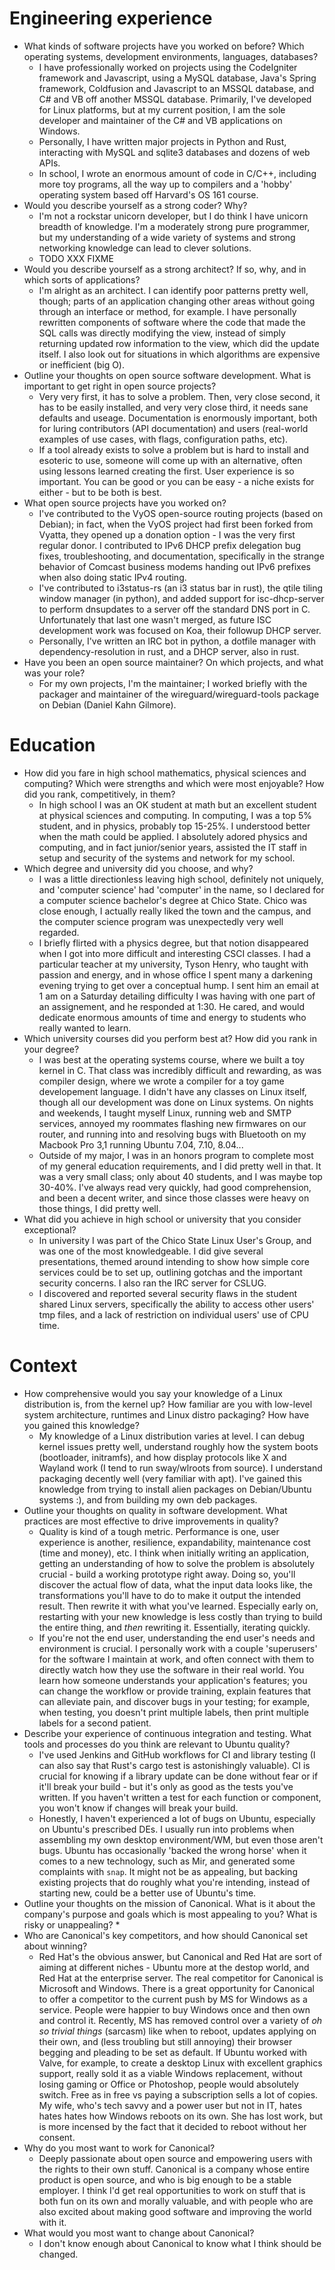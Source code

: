 Engineering experience
======================

  - What kinds of software projects have you worked on before? Which operating systems, development environments, languages, databases?
    * I have professionally worked on projects using the CodeIgniter framework and Javascript, using a MySQL database, Java's Spring framework, Coldfusion and Javascript to an MSSQL database, and C# and VB off another MSSQL database. Primarily, I've developed for Linux platforms, but at my current position, I am the sole developer and maintainer of the C# and VB applications on Windows.
    * Personally, I have written major projects in Python and Rust, interacting with MySQL and sqlite3 databases and dozens of web APIs.
    * In school, I wrote an enormous amount of code in C/C++, including more toy programs, all the way up to compilers and a 'hobby' operating system based off Harvard's OS 161 course.
  - Would you describe yourself as a strong coder? Why?
    * I'm not a rockstar unicorn developer, but I do think I have unicorn breadth of knowledge. I'm a moderately strong pure programmer, but my understanding of a wide variety of systems and strong networking knowledge can lead to clever solutions. 
    * TODO XXX FIXME
  - Would you describe yourself as a strong architect? If so, why, and in which sorts of applications?
    * I'm alright as an architect. I can identify poor patterns pretty well, though; parts of an application changing other areas without going through an interface or method, for example. I have personally rewritten components of software where the code that made the SQL calls was directly modifying the view, instead of simply returning updated row information to the view, which did the update itself. I also look out for situations in which algorithms are expensive or inefficient (big O).
  - Outline your thoughts on open source software development. What is important to get right in open source projects?
    * Very very first, it has to solve a problem. Then, very close second, it has to be easily installed, and very very close third, it needs sane defaults and useage. Documentation is enormously important, both for luring contributors (API documentation) and users (real-world examples of use cases, with flags, configuration paths, etc).
    * If a tool already exists to solve a problem but is hard to install and esoteric to use, someone will come up with an alternative, often using lessons learned creating the first. User experience is so important. You can be good or you can be easy - a niche exists for either - but to be both is best.
  - What open source projects have you worked on?
    * I've contributed to the VyOS open-source routing projects (based on Debian); in fact, when the VyOS project had first been forked from Vyatta, they opened up a donation option - I was the very first regular donor. I contributed to IPv6 DHCP prefix delegation bug fixes, troubleshooting, and documentation, specifically in the strange behavior of Comcast business modems handing out IPv6 prefixes when also doing static IPv4 routing.
    * I've contributed to i3status-rs (an i3 status bar in rust), the qtile tiling window manager (in python), and added support for isc-dhcp-server to perform dnsupdates to a server off the standard DNS port in C. Unfortunately that last one wasn't merged, as future ISC development work was focused on Koa, their followup DHCP server.
    * Personally, I've written an IRC bot in python, a dotfile manager with dependency-resolution in rust, and a DHCP server, also in rust.
  - Have you been an open source maintainer? On which projects, and what was your role?
    * For my own projects, I'm the maintainer; I worked briefly with the packager and maintainer of the wireguard/wireguard-tools package on Debian (Daniel Kahn Gilmore).

Education
=========

  - How did you fare in high school mathematics, physical sciences and computing? Which were strengths and which were most enjoyable? How did you rank, competitively, in them?
    * In high school I was an OK student at math but an excellent student at physical sciences and computing. In computing, I was a top 5% student, and in physics, probably top 15-25%. I understood better when the math could be applied. I absolutely adored physics and computing, and in fact junior/senior years, assisted the IT staff in setup and security of the systems and network for my school.
  - Which degree and university did you choose, and why?
    * I was a little directionless leaving high school, definitely not uniquely, and 'computer science' had 'computer' in the name, so I declared for a computer science bachelor's degree at Chico State. Chico was close enough, I actually really liked the town and the campus, and the computer science program was unexpectedly very well regarded.
    * I briefly flirted with a physics degree, but that notion disappeared when I got into more difficult and interesting CSCI classes. I had a particular teacher at my university, Tyson Henry, who taught with passion and energy, and in whose office I spent many a darkening evening trying to get over a conceptual hump. I sent him an email at 1 am on a Saturday detailing difficulty I was having with one part of an assignement, and he responded at 1:30. He cared, and would dedicate enormous amounts of time and energy to students who really wanted to learn.
  - Which university courses did you perform best at? How did you rank in your degree?
    * I was best at the operating systems course, where we built a toy kernel in C. That class was incredibly difficult and rewarding, as was compiler design, where we wrote a compiler for a toy game developement language. I didn't have any classes on Linux itself, though all our development was done on Linux systems. On nights and weekends, I taught myself Linux, running web and SMTP services, annoyed my roommates flashing new firmwares on our router, and running into and resolving bugs with Bluetooth on my Macbook Pro 3,1 running Ubuntu 7.04, 7.10, 8.04...
    * Outside of my major, I was in an honors program to complete most of my general education requirements, and I did pretty well in that. It was a very small class; only about 40 students, and I was maybe top 30-40%. I've always read very quickly, had good comprehension, and been a decent writer, and since those classes were heavy on those things, I did pretty well.
  - What did you achieve in high school or university that you consider exceptional?
    * In university I was part of the Chico State Linux User's Group, and was one of the most knowledgeable. I did give several presentations, themed around intending to show how simple core services could be to set up, outlining gotchas and the important security concerns. I also ran the IRC server for CSLUG.
    * I discovered and reported several security flaws in the student shared Linux servers, specifically the ability to access other users' tmp files, and a lack of restriction on individual users' use of CPU time.

Context
=======

  - How comprehensive would you say your knowledge of a Linux distribution is, from the kernel up? How familiar are you with low-level system architecture, runtimes and Linux distro packaging? How have you gained this knowledge?
    * My knowledge of a Linux distribution varies at level. I can debug kernel issues pretty well, understand roughly how the system boots (bootloader, initramfs), and how display protocols like X and Wayland work (I tend to run sway/wlroots from source). I understand packaging decently well (very familiar with apt). I've gained this knowledge from trying to install alien packages on Debian/Ubuntu systems :), and from building my own deb packages.
  - Outline your thoughts on quality in software development. What practices are most effective to drive improvements in quality?
    * Quality is kind of a tough metric. Performance is one, user experience is another, resilience, expandability, maintenance cost (time and money), etc. I think when initially writing an application, getting an understanding of how to solve the problem is absolutely crucial - build a working prototype right away. Doing so, you'll discover the actual flow of data, what the input data looks like, the transformations you'll have to do to make it output the intended result. Then rewrite it with what you've learned. Especially early on, restarting with your new knowledge is less costly than trying to build the entire thing, and *then* rewriting it. Essentially, iterating quickly.
    * If you're not the end user, understanding the end user's needs and environment is crucial. I personally work with a couple 'superusers' for the software I maintain at work, and often connect with them to directly watch how they use the software in their real world. You learn how someone understands your application's features; you can change the workflow or provide training, explain features that can alleviate pain, and discover bugs in your testing; for example, when testing, you doesn't print multiple labels, then print multiple labels for a second patient.
  - Describe your experience of continuous integration and testing. What tools and processes do you think are relevant to Ubuntu quality?
    * I've used Jenkins and GitHub workflows for CI and library testing (I can also say that Rust's cargo test is astonishingly valuable). CI is crucial for knowing if a library update can be done without fear or if it'll break your build - but it's only as good as the tests you've written. If you haven't written a test for each function or component, you won't know if changes will break your build.
    * Honestly, I haven't experienced a lot of bugs on Ubuntu, especially on Ubuntu's prescribed DEs. I usually run into problems when assembling my own desktop environment/WM, but even those aren't bugs. Ubuntu has occasionally 'backed the wrong horse' when it comes to a new technology, such as Mir, and generated some complaints with `snap`. It might not be as appealing, but backing existing projects that do roughly what you're intending, instead of starting new, could be a better use of Ubuntu's time.
  - Outline your thoughts on the mission of Canonical. What is it about the company's purpose and goals which is most appealing to you? What is risky or unappealing?
    *
  - Who are Canonical's key competitors, and how should Canonical set about winning?
    * Red Hat's the obvious answer, but Canonical and Red Hat are sort of aiming at different niches - Ubuntu more at the destop world, and Red Hat at the enterprise server. The real competitor for Canonical is Microsoft and Windows. There is a great opportunity for Canonical to offer a competitor to the current push by MS for Windows as a service. People were happier to buy Windows once and then own and control it. Recently, MS has removed control over a variety of *oh so trivial things* (sarcasm) like when to reboot, updates applying on their own, and (less troubling but still annoying) their browser begging and pleading to be set as default. If Ubuntu worked with Valve, for example, to create a desktop Linux with excellent graphics support, really sold it as a viable Windows replacement, without losing gaming or Office or Photoshop, people would absolutely switch. Free as in free vs paying a subscription sells a lot of copies. My wife, who's tech savvy and a power user but not in IT, hates hates hates how Windows reboots on its own. She has lost work, but is more incensed by the fact that it decided to reboot without her consent.
  - Why do you most want to work for Canonical?
    * Deeply passionate about open source and empowering users with the rights to their own stuff. Canonical is a company whose entire product is open source, and who is big enough to be a stable employer. I think I'd get real opportunities to work on stuff that is both fun on its own and morally valuable, and with people who are also excited about making good software and improving the world with it.
  - What would you most want to change about Canonical?
    * I don't know enough about Canonical to know what I think should be changed.

